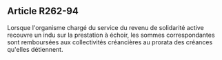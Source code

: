 ## Article R262-94

Lorsque l'organisme chargé du service du revenu de solidarité active recouvre un indu sur la prestation à
échoir, les sommes correspondantes sont remboursées aux collectivités créancières au prorata des créances
qu'elles détiennent.

